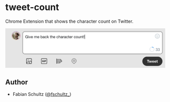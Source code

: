 # tweet-count

Chrome Extension that shows the character count on Twitter.

![](.github/screenshot.png)


## Author
- Fabian Schultz ([@fschultz_](https://twitter.com/fschultz_))
